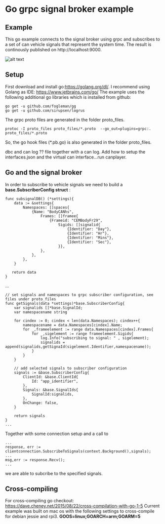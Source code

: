 #  Go grpc signal broker example

## Example

This go example connects to the signal broker using grpc and subscribes to a set of can vehicle signals that represent the system time. The result is continously published on http://localhost:9000. 

![alt text](https://github.com/PeterWinzell/signalbroker-server/blob/go-example/examples/grpc/go/timeSync/printer/screen.png)

## Setup
First download and install go:https://golang.org/dl/. I recommend using Golang as IDE: https://www.jetbrains.com/go/
The example uses the following additional go libraries which is installed from github:

```
go get -u github.com/fogleman/gg
go get -u github.com/sirupsen/logrus
```

The grpc proto files are generated in the folder proto_files.
```
protoc -I proto_files proto_files/*.proto  --go_out=plugins=grpc:. proto_files/*.proto
```
So, the go hook files (*.pb.go) is also generated in the folder proto_files.

<TODO> dbc and can log ??  file together with a can log. Add how to setup the interfaces.json and the virtual can interface...run canplayer.
  
## Go and the signal broker

In order to subscribe to vehicle signals we need to build a **base.SubscriberConfig struct** :
```
func subsignalDB() (*settings){
	data := &settings{
		Namespaces: []spaces{
			{Name: "BodyCANhs",
				Frames: []framee{
					{Frameid: "CEMBodyFr29",
						Sigids: []signalid{
							{Identifier: "Day"},
							{Identifier: "Hr"},
							{Identifier: "Mins"},
							{Identifier: "Sec"},
						}},
				},
			},
		},
	}

   return data
}
```
...
```
// set signals and namespaces to grpc subscriber configuration, see files under proto_files
func getSignals(data *settings)*base.SubscriberConfig{
	var signalids []*base.SignalId;
	var namespacename string

	for cindex := 0; cindex < len(data.Namespaces); cindex++{
		namespacename = data.Namespaces[cindex].Name;
		for _,frameelement := range data.Namespaces[cindex].Frames{
			for _,sigelement := range frameelement.Sigids{
				log.Info("subscribing to signal: " , sigelement);
				signalids = append(signalids,getSignaId(sigelement.Identifier,namespacename));
			}
		}
	}

	// add selected signals to subscriber configuration
	signals := &base.SubscriberConfig{
		ClientId: &base.ClientId{
			Id: "app_identifier",
		},
		Signals: &base.SignalIds{
			SignalId:signalids,
		},
		OnChange: false,
	}

	return signals
}
...
```
Together with some connection setup and a call to 

```
...
response, err := clientconnection.SubscribeToSignals(context.Background(),signals);
...
msg,err := response.Recv();
...
```
we are able to subcribe to the specified signals.
 
## Cross-compiling 

For cross-compiling go checkout: https://dave.cheney.net/2015/08/22/cross-compilation-with-go-1-5
Current example was built on mac os with the following settings to cross-compile for debian jessie and rpi3.
**GOOS=linux;GOARCH=arm;GOARM=5**

